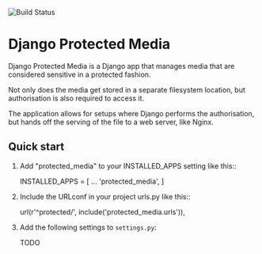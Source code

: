 ![Build Status](https://www.travis-ci.org/cobusc/protected-media-prototype.svg?branch=master)

Django Protected Media
======================

Django Protected Media is a Django app that manages media that are considered
sensitive in a protected fashion.

Not only does the media get stored in a separate filesystem location, but authorisation
is also required to access it.

The application allows for setups where Django performs the authorisation, but
hands off the serving of the file to a web server, like Nginx.

Quick start
-----------

1. Add "protected_media" to your INSTALLED_APPS setting like this::

    INSTALLED_APPS = [
        ...
        'protected_media',
    ]

2. Include the URLconf in your project urls.py like this::

    url(r'^protected/', include('protected_media.urls')),

3. Add the following settings to `settings.py`:

    TODO


